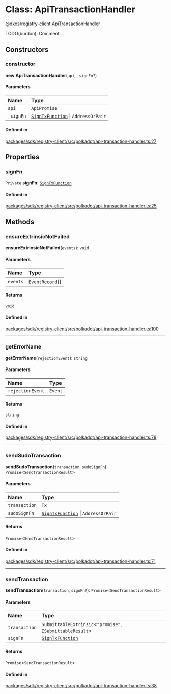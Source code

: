 # Class: ApiTransactionHandler

[@dxos/registry-client](../modules/dxos_registry_client.md).ApiTransactionHandler

TODO(burdon): Comment.

## Constructors

### constructor

**new ApiTransactionHandler**(`api`, `_signFn?`)

#### Parameters

| Name | Type |
| :------ | :------ |
| `api` | `ApiPromise` |
| `_signFn` | [`SignTxFunction`](../types/dxos_registry_client.SignTxFunction.md) \| `AddressOrPair` |

#### Defined in

[packages/sdk/registry-client/src/polkadot/api-transaction-handler.ts:27](https://github.com/dxos/dxos/blob/main/packages/sdk/registry-client/src/polkadot/api-transaction-handler.ts#L27)

## Properties

### signFn

 `Private` **signFn**: [`SignTxFunction`](../types/dxos_registry_client.SignTxFunction.md)

#### Defined in

[packages/sdk/registry-client/src/polkadot/api-transaction-handler.ts:25](https://github.com/dxos/dxos/blob/main/packages/sdk/registry-client/src/polkadot/api-transaction-handler.ts#L25)

## Methods

### ensureExtrinsicNotFailed

**ensureExtrinsicNotFailed**(`events`): `void`

#### Parameters

| Name | Type |
| :------ | :------ |
| `events` | `EventRecord`[] |

#### Returns

`void`

#### Defined in

[packages/sdk/registry-client/src/polkadot/api-transaction-handler.ts:100](https://github.com/dxos/dxos/blob/main/packages/sdk/registry-client/src/polkadot/api-transaction-handler.ts#L100)

___

### getErrorName

**getErrorName**(`rejectionEvent`): `string`

#### Parameters

| Name | Type |
| :------ | :------ |
| `rejectionEvent` | `Event` |

#### Returns

`string`

#### Defined in

[packages/sdk/registry-client/src/polkadot/api-transaction-handler.ts:78](https://github.com/dxos/dxos/blob/main/packages/sdk/registry-client/src/polkadot/api-transaction-handler.ts#L78)

___

### sendSudoTransaction

**sendSudoTransaction**(`transaction`, `sudoSignFn`): `Promise`<`SendTransactionResult`\>

#### Parameters

| Name | Type |
| :------ | :------ |
| `transaction` | `Tx` |
| `sudoSignFn` | [`SignTxFunction`](../types/dxos_registry_client.SignTxFunction.md) \| `AddressOrPair` |

#### Returns

`Promise`<`SendTransactionResult`\>

#### Defined in

[packages/sdk/registry-client/src/polkadot/api-transaction-handler.ts:71](https://github.com/dxos/dxos/blob/main/packages/sdk/registry-client/src/polkadot/api-transaction-handler.ts#L71)

___

### sendTransaction

**sendTransaction**(`transaction`, `signFn?`): `Promise`<`SendTransactionResult`\>

#### Parameters

| Name | Type |
| :------ | :------ |
| `transaction` | `SubmittableExtrinsic`<``"promise"``, `ISubmittableResult`\> |
| `signFn` | [`SignTxFunction`](../types/dxos_registry_client.SignTxFunction.md) |

#### Returns

`Promise`<`SendTransactionResult`\>

#### Defined in

[packages/sdk/registry-client/src/polkadot/api-transaction-handler.ts:38](https://github.com/dxos/dxos/blob/main/packages/sdk/registry-client/src/polkadot/api-transaction-handler.ts#L38)
